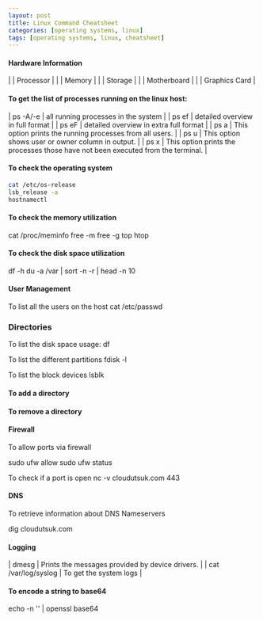 ```yaml
---
layout: post
title: Linux Command Cheatsheet
categories: [operating systems, linux]
tags: [operating systems, linux, cheatsheet]
---
```



#### Hardware Information

|  | Processor | 
|  | Memory | 
|  | Storage | 
|  | Motherboard | 
|  | Graphics Card | 

#### To get the list of processes running on the linux host:

| ps -A/-e |  all running processes in the system | 
| ps ef | detailed overview in  full format | 
| ps eF | detailed overview in  extra full format |
| ps a | This option prints the running processes from all users. | 
| ps u | This option shows user or owner column in output. | 
| ps x | This option prints the processes those have not been executed from the terminal. | 



#### To check the operating system
```bash
cat /etc/os-release
lsb_release -a
hostnamectl
```


#### To check the memory utilization

cat /proc/meminfo
free -m
free -g
top
htop

#### To check the disk space utilization
df -h
du -a /var | sort -n -r | head -n 10


#### User Management
To list all the users on the host
cat /etc/passwd



### Directories
To list the disk space usage:
df

To list the different partitions 
fdisk -l

To list the block devices
lsblk



#### To add a directory

#### To remove a directory




#### Firewall
To allow ports via firewall

sudo ufw allow <portno>
sudo ufw status

To check if a port is open
nc -v cloudutsuk.com 443

#### DNS
To retrieve information about DNS Nameservers

dig cloudutsuk.com


#### Logging
| dmesg | Prints the messages provided by device drivers. | 
| cat /var/log/syslog | To get the system logs | 



#### To encode a string to base64
echo -n '<string>' | openssl base64